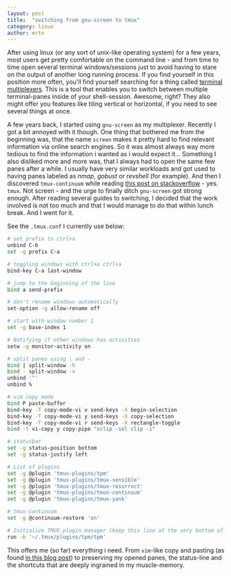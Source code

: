 ```yaml
---
layout: post
title:  "switching from gnu-screen to tmux"
category: linux
author: mrtn
---
```


After using linux (or any sort of unix-like operating system) for a few years, most users get pretty comfortable on the command line - and from time to time open several terminal windows/sessions just to avoid having to stare on the output of another long running process. If you find yourself in this position more often, you'll find yourself searching for a thing called [terminal multiplexers](https://en.wikipedia.org/wiki/Terminal_multiplexer). This is a tool that enables you to switch between multiple terminal-panes inside of your shell-session. Awesome, right? They also might offer you features like tiling vertical or horizontal, if you need to see several things at once. 

A few years back, I started using `gnu-screen` as my multiplexer. Recently I got a bit annoyed with it though. One thing that bothered me from the beginning was, that the name `screen` makes it pretty hard to find relevant information via online search engines. So it was almost always way more tedious to find the information i wanted as i would expect it... Something I also disliked more and more was, that I always had to open the same few panes after a while. I usually have very similar workloads and got used to having panes labeled as _nmap_, _gobust_ or _revshell_ (for example). 
And then I discovered `tmux-continuum` while reading [this post on stackoverflow](https://superuser.com/questions/440015/restore-tmux-session-after-reboot) - yes. `tmux`. Not screen - and the urge to finally ditch `gnu-screen` got strong enough. After reading several guides to switching, I decided that the work involved is not too much and that I would manage to do that within lunch break. And I went for it. 

See the `.tmux.conf` I currently use below: 

```bash
# set prefix to ctrl+a
unbind C-b
set -g prefix C-a

# toggling windows with ctrl+a ctrl+a
bind-key C-a last-window

# jump to the beginning of the line
bind a send-prefix

# don't rename windows automatically
set-option -g allow-rename off

# start with window number 1
set -g base-index 1

# Notifying if other windows has activities
setw -g monitor-activity on

# split panes using | and -
bind | split-window -h
bind - split-window -v
unbind '"'
unbind %

# vim copy mode
bind P paste-buffer
bind-key -T copy-mode-vi v send-keys -X begin-selection
bind-key -T copy-mode-vi y send-keys -X copy-selection
bind-key -T copy-mode-vi r send-keys -X rectangle-toggle
bind -t vi-copy y copy-pipe "xclip -sel clip -i"

# statusbar
set -g status-position bottom
set -g status-justify left

# List of plugins
set -g @plugin 'tmux-plugins/tpm'
set -g @plugin 'tmux-plugins/tmux-sensible'
set -g @plugin 'tmux-plugins/tmux-resurrect'
set -g @plugin 'tmux-plugins/tmux-continuum'
set -g @plugin 'tmux-plugins/tmux-yank'

# tmux-continuum
set -g @continuum-restore 'on'

# Initialize TMUX plugin manager (keep this line at the very bottom of tmux.conf)
run -b '~/.tmux/plugins/tpm/tpm'
```

This offers me (so far) everything i need. From `vim`-like copy and pasting (as found [in this blog post](https://www.rushiagr.com/blog/2016/06/16/everything-you-need-to-know-about-tmux-copy-pasting-ubuntu/)) to preserving my opened panes, the status-line and the shortcuts that are deeply ingrained in my muscle-memory. 


